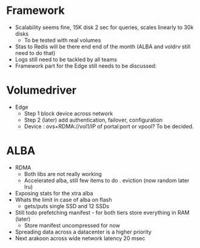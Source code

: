 # Framework
* Scalability seems fine, 15K disk 2 sec for queries, scales linearly to 30k disks
    * To be tested with real volumes
* Stas to Redis will be there end end of the month (ALBA and voldrv still need to do that)
*  Logs still need to be tackled by all teams
*  Framework part for the Edge still needs to be discussed:

# Volumedriver
* Edge
    * Step 1 block device across network
    * Step 2 (later) add authentication, failover, configuration
    * Device : ovs+RDMA://vol1/IP of portal:port or vpool? To be decided.

# ALBA
* RDMA
    * Both libs are not really working
    * Accelerated alba, still few items to do . eviction (now random later lru)
* Exposing stats for the xtra alba
* Whats the limit in case of alba on flash
    * gets/puts single SSD and 12 SSDs
* Still todo prefetching manifest - for both tiers store everything in RAM (later)
    * Store manifest uncompressed for now
* Spreading data across a datacenter is a higher priority
* Next arakoon across wide network latency 20 msec

